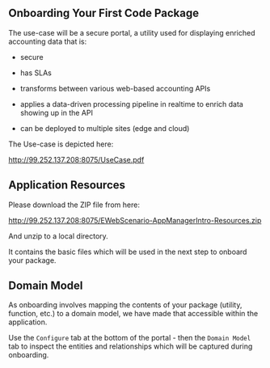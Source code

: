 ## Onboarding Your First Code Package

The use-case will be a secure portal, a utility used for displaying enriched accounting data that is:

- secure

- has SLAs

- transforms between various web-based accounting APIs

- applies a data-driven processing pipeline in realtime to enrich data showing up in the API

- can be deployed to multiple sites (edge and cloud)

The Use-case is depicted here:

http://99.252.137.208:8075/UseCase.pdf


## Application Resources

Please download the ZIP file from here:

http://99.252.137.208:8075/EWebScenario-AppManagerIntro-Resources.zip

And unzip to a local directory.

It contains the basic files which will be used in the next step to onboard your package.


## Domain Model

As onboarding involves mapping the contents of your package (utility, function, etc.) to a domain model, we have made that accessible within the application.

Use the `Configure` tab at the bottom of the portal - then the `Domain Model` tab to inspect the entities and relationships which will be captured during onboarding.

